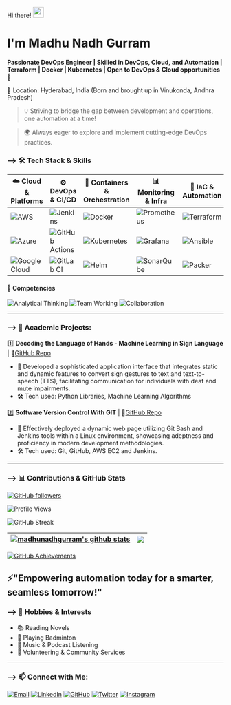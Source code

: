 Hi there! <img src="https://media.giphy.com/media/hvRJCLFzcasrR4ia7z/giphy.gif" width="25" height="25">
     
# I'm Madhu Nadh Gurram   
    
**Passionate DevOps Engineer | Skilled in DevOps, Cloud, and Automation | Terraform | Docker | Kubernetes | Open to DevOps & Cloud opportunities🚀**

📍 Location: Hyderabad, India (Born and brought up in Vinukonda, Andhra Pradesh)
 
> 💡 Striving to bridge the gap between development and operations, one automation at a time!

> 🌍 Always eager to explore and implement cutting-edge DevOps practices. 


### --> 🛠 Tech Stack & Skills  
| ☁️ Cloud & Platforms                                                                                | ⚙️ DevOps & CI/CD                                                                                         | 🐳 Containers & Orchestration                                                                  | 📊 Monitoring & Infra                                                                          | 🚀 IaC & Automation                                                                         | 💻 Programming Languages                                                              
| --------------------------------------------------------------------------------------------------- | --------------------------------------------------------------------------------------------------------- | ---------------------------------------------------------------------------------------------- | ---------------------------------------------------------------------------------------------- | ------------------------------------------------------------------------------------------- | ---------------------------------------------------------------------------------- 
| ![AWS](https://img.shields.io/badge/AWS-232F3E?logo=amazonaws\&logoColor=white)                     | ![Jenkins](https://img.shields.io/badge/Jenkins-D24939?logo=jenkins\&logoColor=white)                     | ![Docker](https://img.shields.io/badge/Docker-2496ED?logo=docker\&logoColor=white)             | ![Prometheus](https://img.shields.io/badge/Prometheus-E6522C?logo=prometheus\&logoColor=white) | ![Terraform](https://img.shields.io/badge/Terraform-623CE4?logo=terraform\&logoColor=white) | ![Java](https://img.shields.io/badge/Java-007396?logo=java\&logoColor=white)       
| ![Azure](https://img.shields.io/badge/Azure-0078D4?logo=microsoftazure\&logoColor=white)            | ![GitHub Actions](https://img.shields.io/badge/GitHub_Actions-2088FF?logo=githubactions\&logoColor=white) | ![Kubernetes](https://img.shields.io/badge/Kubernetes-326CE5?logo=kubernetes\&logoColor=white) | ![Grafana](https://img.shields.io/badge/Grafana-F46800?logo=grafana\&logoColor=white)          | ![Ansible](https://img.shields.io/badge/Ansible-EE0000?logo=ansible\&logoColor=white)       | ![Python](https://img.shields.io/badge/Python-3776AB?logo=python\&logoColor=white) 
| ![Google Cloud](https://img.shields.io/badge/Google_Cloud-4285F4?logo=googlecloud\&logoColor=white) | ![GitLab CI](https://img.shields.io/badge/GitLab_CI-FC6D26?logo=gitlab\&logoColor=white)                  | ![Helm](https://img.shields.io/badge/Helm-0F1689?logo=helm\&logoColor=white)                   | ![SonarQube](https://img.shields.io/badge/SonarQube-4E9BCD?logo=sonarqube\&logoColor=white)    | ![Packer](https://img.shields.io/badge/Packer-02A8EF?logo=packer\&logoColor=white)          | ![SQL](https://img.shields.io/badge/SQL-4479A1?logo=mysql\&logoColor=white)        

#### 🚀 Competencies  

![Analytical Thinking](https://img.shields.io/badge/Analytical%20Thinking-2C3E50?style=for-the-badge&labelColor)  ![Team Working](https://img.shields.io/badge/Team%20Working-2C3E50?style=for-the-badge&labelColor)
![Collaboration](https://img.shields.io/badge/Collaboration-2C3E50?style=for-the-badge&labelColor)

---

### --> 📌 Academic Projects:

1️⃣ **Decoding the Language of Hands - Machine Learning in Sign Language** | 🔗[GitHub Repo](https://github.com/MadhunadhGurram/Decoding_the_Language_of_Hands-SignLanguage)
   - 🌟 Developed a sophisticated application interface that integrates static and dynamic features to convert sign gestures to text and text-to-speech (TTS), facilitating communication for individuals with deaf and mute impairments.
   - 🛠 Tech used: Python Libraries, Machine Learning Algorithms

2️⃣ **Software Version Control With GIT** | 🔗[GitHub Repo](https://github.com/MadhunadhGurram/Software_Version_Control_With_Git) 
   - 🌟 Effectively deployed a dynamic web page utilizing Git Bash and Jenkins tools within a Linux environment, showcasing adeptness and proficiency in modern development methodologies.
   - 🛠 Tech used: Git, GitHub, AWS EC2 and Jenkins.
---
### --> 📊 Contributions & GitHub Stats

[![GitHub followers](https://img.shields.io/github/followers/madhunadhgurram?style=social)](https://github.com/madhunadhgurram?tab=followers)

![Profile Views](https://komarev.com/ghpvc/?username=madhunadhgurram&color=blue&style=for-the-badge)

![GitHub Streak](https://streak-stats.demolab.com?user=madhunadhgurram&theme=buefy&hide_border=true)

| <a href="https://github.com/madhunadhgurram"><img align="center" src="https://github-readme-stats.vercel.app/api?username=madhunadhgurram&show_icons=true&include_all_commits=true&theme=buefy&hide_border=true" alt="madhunadhgurram's github stats" /></a> | <a href="https://github.com/madhunadhgurram"><img align="center" src="https://github-readme-stats.vercel.app/api/top-langs/?username=madhunadhgurram&layout=compact&theme=buefy&hide_border=true" /></a> |
| ------------- | ------------- | 

<!--
 ![GitHub Stats](https://github-readme-stats.vercel.app/api?username=madhunadhgurram&show_icons=true&theme=tokyonight&hide_border=false)    ![Top Langs](https://github-readme-stats.vercel.app/api/top-langs/?username=madhunadhgurram&layout=compact&theme=tokyonight)
-->
[![GitHub Achievements](https://github-profile-trophy.vercel.app/?username=madhunadhgurram&theme=radical&no-bg=true&margin-w=15)](https://github.com/madhunadhgurram?tab=achievements) 

## ⚡"Empowering automation today for a smarter, seamless tomorrow!"

### --> 🎯 Hobbies & Interests  

- 📚 Reading Novels
- 🏸 Playing Badminton  
- 🎵 Music & Podcast Listening  
- 🤝 Volunteering & Community Services

---

### --> 📫 Connect with Me:

[![Email](https://img.shields.io/badge/Email-D14836?style=for-the-badge&logo=gmail&logoColor=white)](mailto:gurram.madhunadh@gmail.com)
[![LinkedIn](https://img.shields.io/badge/LinkedIn-0A66C2?style=for-the-badge&logo=linkedin&logoColor=white)](https://linkedin.com/in/madhunadh-gurram-51141420a)
[![GitHub](https://img.shields.io/badge/GitHub-181717?style=for-the-badge&logo=github&logoColor=white)](https://github.com/madhunadhgurram)
[![Twitter](https://img.shields.io/badge/Twitter-1DA1F2?style=for-the-badge&logo=twitter&logoColor=white)](https://twitter.com/@vicky_gurram)
[![Instagram](https://img.shields.io/badge/Instagram-E4405F?style=for-the-badge&logo=instagram&logoColor=white)](https://instagram.com/gurram_vicky)
